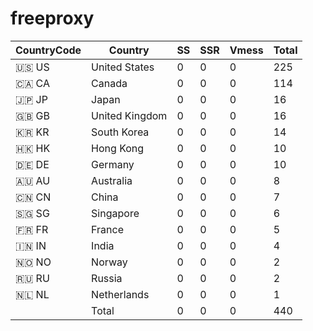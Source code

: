 # freeproxy

|CountryCode|Country|SS|SSR|Vmess|Total|
|  ----  | ----  |  ----  | ----  |  ----  | ----  |
|🇺🇸 US|United States|0|0|0|225|
|🇨🇦 CA|Canada|0|0|0|114|
|🇯🇵 JP|Japan|0|0|0|16|
|🇬🇧 GB|United Kingdom|0|0|0|16|
|🇰🇷 KR|South Korea|0|0|0|14|
|🇭🇰 HK|Hong Kong|0|0|0|10|
|🇩🇪 DE|Germany|0|0|0|10|
|🇦🇺 AU|Australia|0|0|0|8|
|🇨🇳 CN|China|0|0|0|7|
|🇸🇬 SG|Singapore|0|0|0|6|
|🇫🇷 FR|France|0|0|0|5|
|🇮🇳 IN|India|0|0|0|4|
|🇳🇴 NO|Norway|0|0|0|2|
|🇷🇺 RU|Russia|0|0|0|2|
|🇳🇱 NL|Netherlands|0|0|0|1|
||Total|0|0|0|440| 
